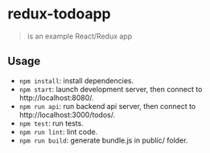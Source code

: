 # redux-todoapp

> is an example React/Redux app

## Usage

* `npm install`: install dependencies.
* `npm start`: launch development server, then connect to http://localhost:8080/.
* `npm run api`: run backend api server, then connect to http://localhost:3000/todos/.
* `npm test`: run tests.
* `npm run lint`: lint code.
* `npm run build`: generate bundle.js in public/ folder.


